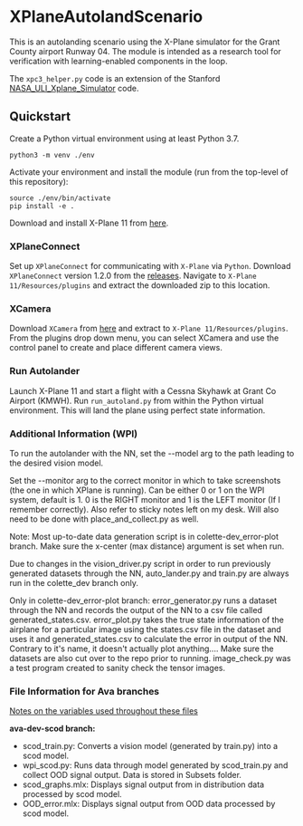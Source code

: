 # XPlaneAutolandScenario
This is an autolanding scenario using the X-Plane simulator for the Grant County airport Runway 04.
The module is intended as a research tool for verification with learning-enabled components in the loop.

The `xpc3_helper.py` code is an extension of the Stanford [NASA_ULI_Xplane_Simulator](https://github.com/StanfordASL/NASA_ULI_Xplane_Simulator/tree/sim_v2/src) code.

## Quickstart
Create a Python virtual environment using at least Python 3.7.
```
python3 -m venv ./env
```
Activate your environment and install the module (run from the top-level of this repository):
```
source ./env/bin/activate
pip install -e .
```

Download and install X-Plane 11 from [here](https://www.x-plane.com/desktop/try-it/older/).

### XPlaneConnect
Set up `XPlaneConnect` for communicating with `X-Plane` via `Python`.
Download `XPlaneConnect` version 1.2.0 from the [releases](https://github.com/nasa/XPlaneConnect/releases).
Navigate to `X-Plane 11/Resources/plugins` and extract the downloaded zip to this location.

### XCamera
Download `XCamera` from [here](https://stickandrudderstudios.com/x-camera/download-x-camera/) and extract to `X-Plane 11/Resources/plugins`.
From the plugins drop down menu, you can select XCamera and use the control panel to create and place different camera views.

### Run Autolander

Launch X-Plane 11 and start a flight with a Cessna Skyhawk at Grant Co Airport (KMWH).
Run `run_autoland.py` from within the Python virtual environment. This will land the plane using perfect state information.

### Additional Information (WPI)

To run the autolander with the NN, set the --model arg to the path leading to the desired vision model.

Set the --monitor arg to the correct monitor in which to take screenshots (the one in which XPlane is running). Can be either 0 or 1 on the WPI system, default is 1. 0 is the RIGHT monitor and 1 is the LEFT monitor (If I remember correctly). Also refer to sticky notes left on my desk. Will also need to be done with place_and_collect.py as well.

Note: Most up-to-date data generation script is in colette-dev_error-plot branch. Make sure the x-center (max distance) argument is set when run. 

Due to changes in the vision_driver.py script in order to run previously generated datasets through the NN, auto_lander.py and train.py are always run in the colette_dev branch only.

Only in colette-dev_error-plot branch: 
error_generator.py runs a dataset through the NN and records the output of the NN to a csv file called generated_states.csv. 
error_plot.py takes the true state information of the airplane for a particular image using the states.csv file in the dataset and uses it and generated_states.csv to calculate the error in output of the NN. Contrary to it's name, it doesn't actually plot anything.... Make sure the datasets are also cut over to the repo prior to running. 
image_check.py was a test program created to sanity check the tensor images. 

### File Information for Ava branches

[Notes on the variables used throughout these files](https://www.overleaf.com/read/scbkxkjcdmjm#5af6f2)

**ava-dev-scod branch:**
- scod_train.py: Converts a vision model (generated by train.py) into a scod model.
- wpi_scod.py: Runs data through model generated by scod_train.py and collect OOD signal output. Data is stored in Subsets folder.
- scod_graphs.mlx: Displays signal output from in distribution data processed by scod model.
- OOD_error.mlx: Displays signal output from OOD data processed by scod model.





